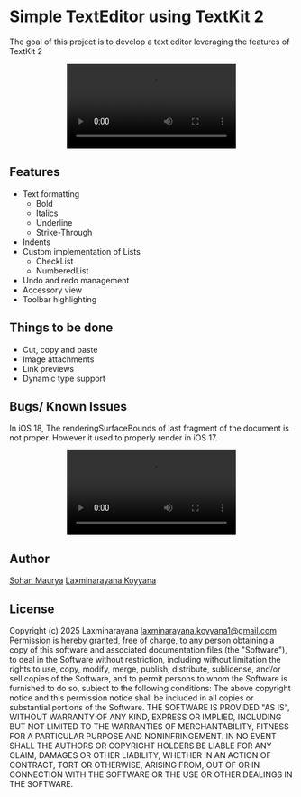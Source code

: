# Simple TextEditor using TextKit 2

The goal of this project is to develop a text editor leveraging the features of TextKit 2

<div align = "center" >
  <video src = "https://github.com/user-attachments/assets/0b738c7f-269d-41e8-8472-6f3800592c2d" />
</div>




## Features

- Text formatting 
    -  Bold
    -  Italics
    -  Underline
    -  Strike-Through
-  Indents
-  Custom implementation of Lists
    -  CheckList
    -  NumberedList
-  Undo and redo management 
-  Accessory view
-  Toolbar highlighting

## Things to be done

-  Cut, copy and paste
-  Image attachments
-  Link previews
-  Dynamic type support 

## Bugs/ Known Issues 

In iOS 18, The renderingSurfaceBounds of last fragment of the document is not proper. However it used to properly render in iOS 17.

<div align = "center" >
  <video src = "https://github.com/user-attachments/assets/ca3c4062-f2c5-488b-b953-adb40178c55c" />
</div>

## Author 

[Sohan Maurya](https://x.com/Sohann_maurya)
[Laxminarayana Koyyana](https://x.com/Venom_likith)

## License

Copyright (c) 2025 Laxminarayana <laxminarayana.koyyana1@gmail.com>
Permission is hereby granted, free of charge, to any person obtaining a copy of this software and associated documentation files (the "Software"), to deal in the Software without restriction, including without limitation the rights to use, copy, modify, merge, publish, distribute, sublicense, and/or sell copies of the Software, and to permit persons to whom the Software is furnished to do so, subject to the following conditions:
The above copyright notice and this permission notice shall be included in all copies or substantial portions of the Software.
THE SOFTWARE IS PROVIDED "AS IS", WITHOUT WARRANTY OF ANY KIND, EXPRESS OR IMPLIED, INCLUDING BUT NOT LIMITED TO THE WARRANTIES OF MERCHANTABILITY, FITNESS FOR A PARTICULAR PURPOSE AND NONINFRINGEMENT. IN NO EVENT SHALL THE AUTHORS OR COPYRIGHT HOLDERS BE LIABLE FOR ANY CLAIM, DAMAGES OR OTHER LIABILITY, WHETHER IN AN ACTION OF CONTRACT, TORT OR OTHERWISE, ARISING FROM, OUT OF OR IN CONNECTION WITH THE SOFTWARE OR THE USE OR OTHER DEALINGS IN THE SOFTWARE.



